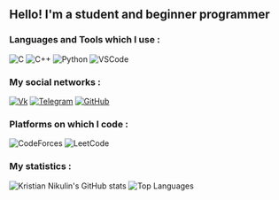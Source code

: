 <!--![Header](https://github.com/KristianNikulin/kristiannikulin/blob/main/assets/header.png)-->

## Hello! I'm a student and beginner programmer

### Languages and Tools which I use :
![C](https://img.shields.io/badge/-C-000000?style=for-the-badge&logo=C&logoColor=6296CC)
![C++](https://img.shields.io/badge/-C++-000000?style=for-the-badge&logo=C%2b%2b&logoColor=6296CC)
![Python](https://img.shields.io/badge/-Python-000000?style=for-the-badge&logo=Python&logoColor=yellow)
![VSCode](https://img.shields.io/badge/-vscode-000000?style=for-the-badge&logo=visual-studio-code&logoColor=blue)

### My social networks :
[![Vk](https://img.shields.io/badge/-VK-000000?style=for-the-badge&logo=vk&logoColor=0077ff)](https://vk.com/kristiannikulin)
[![Telegram](https://img.shields.io/badge/-Telegram-000000?style=for-the-badge&logo=Telegram)](https://t.me/kristiannikulin)
[![GitHub](https://img.shields.io/badge/-GitHub-000000?style=for-the-badge&logo=GitHub)](https://github.com/KristianNikulin)

### Platforms on which I code :
![CodeForces](https://img.shields.io/badge/-CodeForces-000000?style=for-the-badge&logo=CodeForces&logoColor=dd1200)
![LeetCode](https://img.shields.io/badge/-LeetCode-000000?style=for-the-badge&logo=LeetCode)

### My statistics :
![Kristian Nikulin's GitHub stats](https://github-readme-stats.vercel.app/api?username=kristiannikulin&hide=prs&theme=tokyonight&show_icons=true)
![Top Languages](https://github-readme-stats.vercel.app/api/top-langs/?username=kristiannikulin&layout=compact&theme=tokyonight)
